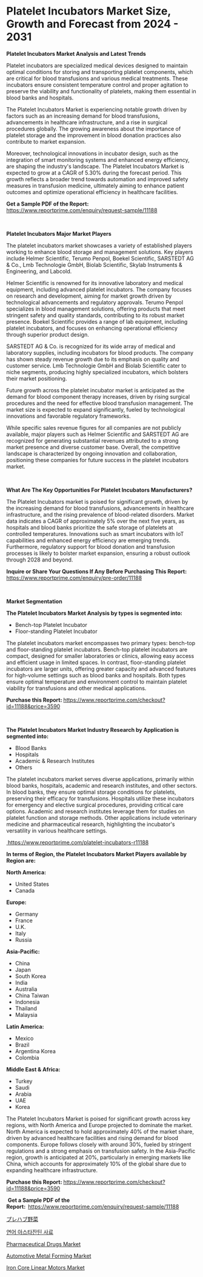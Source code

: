 <p><h1>Platelet Incubators Market Size, Growth and Forecast from 2024 - 2031</h1></p><p><strong>Platelet Incubators Market Analysis and Latest Trends</strong></p>
<p><p>Platelet incubators are specialized medical devices designed to maintain optimal conditions for storing and transporting platelet components, which are critical for blood transfusions and various medical treatments. These incubators ensure consistent temperature control and proper agitation to preserve the viability and functionality of platelets, making them essential in blood banks and hospitals. </p><p>The Platelet Incubators Market is experiencing notable growth driven by factors such as an increasing demand for blood transfusions, advancements in healthcare infrastructure, and a rise in surgical procedures globally. The growing awareness about the importance of platelet storage and the improvement in blood donation practices also contribute to market expansion. </p><p>Moreover, technological innovations in incubator design, such as the integration of smart monitoring systems and enhanced energy efficiency, are shaping the industry's landscape. The Platelet Incubators Market is expected to grow at a CAGR of 5.30% during the forecast period. This growth reflects a broader trend towards automation and improved safety measures in transfusion medicine, ultimately aiming to enhance patient outcomes and optimize operational efficiency in healthcare facilities.</p></p>
<p><strong>Get a Sample PDF of the Report:&nbsp;</strong> <a href="https://www.reportprime.com/enquiry/request-sample/11188">https://www.reportprime.com/enquiry/request-sample/11188</a></p>
<p>&nbsp;</p>
<p><strong>Platelet Incubators Major Market Players</strong></p>
<p><p>The platelet incubators market showcases a variety of established players working to enhance blood storage and management solutions. Key players include Helmer Scientific, Terumo Penpol, Boekel Scientific, SARSTEDT AG & Co., Lmb Technologie GmbH, Biolab Scientific, Skylab Instruments & Engineering, and Labcold. </p><p>Helmer Scientific is renowned for its innovative laboratory and medical equipment, including advanced platelet incubators. The company focuses on research and development, aiming for market growth driven by technological advancements and regulatory approvals. Terumo Penpol specializes in blood management solutions, offering products that meet stringent safety and quality standards, contributing to its robust market presence. Boekel Scientific provides a range of lab equipment, including platelet incubators, and focuses on enhancing operational efficiency through superior product design.</p><p>SARSTEDT AG & Co. is recognized for its wide array of medical and laboratory supplies, including incubators for blood products. The company has shown steady revenue growth due to its emphasis on quality and customer service. Lmb Technologie GmbH and Biolab Scientific cater to niche segments, producing highly specialized incubators, which bolsters their market positioning.</p><p>Future growth across the platelet incubator market is anticipated as the demand for blood component therapy increases, driven by rising surgical procedures and the need for effective blood transfusion management. The market size is expected to expand significantly, fueled by technological innovations and favorable regulatory frameworks. </p><p>While specific sales revenue figures for all companies are not publicly available, major players such as Helmer Scientific and SARSTEDT AG are recognized for generating substantial revenues attributed to a strong market presence and diverse customer base. Overall, the competitive landscape is characterized by ongoing innovation and collaboration, positioning these companies for future success in the platelet incubators market.</p></p>
<p>&nbsp;</p>
<p><strong>What Are The Key Opportunities For Platelet Incubators Manufacturers?</strong></p>
<p><p>The Platelet Incubators market is poised for significant growth, driven by the increasing demand for blood transfusions, advancements in healthcare infrastructure, and the rising prevalence of blood-related disorders. Market data indicates a CAGR of approximately 5% over the next five years, as hospitals and blood banks prioritize the safe storage of platelets at controlled temperatures. Innovations such as smart incubators with IoT capabilities and enhanced energy efficiency are emerging trends. Furthermore, regulatory support for blood donation and transfusion processes is likely to bolster market expansion, ensuring a robust outlook through 2028 and beyond.</p></p>
<p><strong>Inquire or Share Your Questions If Any Before Purchasing This Report:</strong> <a href="https://www.reportprime.com/enquiry/pre-order/11188">https://www.reportprime.com/enquiry/pre-order/11188</a></p>
<p>&nbsp;</p>
<p><strong>Market Segmentation</strong></p>
<p><strong>The Platelet Incubators Market Analysis by types is segmented into:</strong></p>
<p><ul><li>Bench-top Platelet Incubator</li><li>Floor-standing Platelet Incubator</li></ul></p>
<p><p>The platelet incubators market encompasses two primary types: bench-top and floor-standing platelet incubators. Bench-top platelet incubators are compact, designed for smaller laboratories or clinics, allowing easy access and efficient usage in limited spaces. In contrast, floor-standing platelet incubators are larger units, offering greater capacity and advanced features for high-volume settings such as blood banks and hospitals. Both types ensure optimal temperature and environment control to maintain platelet viability for transfusions and other medical applications.</p></p>
<p><strong>Purchase this Report:&nbsp;</strong><a href="https://www.reportprime.com/checkout?id=11188&price=3590">https://www.reportprime.com/checkout?id=11188&price=3590</a></p>
<p>&nbsp;</p>
<p><strong>The Platelet Incubators Market Industry Research by Application is segmented into:</strong></p>
<p><ul><li>Blood Banks</li><li>Hospitals</li><li>Academic & Research Institutes</li><li>Others</li></ul></p>
<p><p>The platelet incubators market serves diverse applications, primarily within blood banks, hospitals, academic and research institutes, and other sectors. In blood banks, they ensure optimal storage conditions for platelets, preserving their efficacy for transfusions. Hospitals utilize these incubators for emergency and elective surgical procedures, providing critical care options. Academic and research institutes leverage them for studies on platelet function and storage methods. Other applications include veterinary medicine and pharmaceutical research, highlighting the incubator's versatility in various healthcare settings.</p></p>
<p><a href="https://www.reportprime.com/platelet-incubators-r11188">&nbsp;https://www.reportprime.com/platelet-incubators-r11188</a></p>
<p><strong>In terms of Region, the Platelet Incubators Market Players available by Region are:</strong></p>
<p>
    <p> <strong> North America: </strong>
        <ul>
            <li>United States</li>
            <li>Canada</li>
        </ul>
        </p> 
    <p> <strong> Europe: </strong>
        <ul>
            <li>Germany</li>
            <li>France</li>
            <li>U.K.</li>
            <li>Italy</li>
            <li>Russia</li>
        </ul>
        </p> 
    <p> <strong> Asia-Pacific: </strong>
        <ul>
            <li>China</li>
            <li>Japan</li>
            <li>South Korea</li>
            <li>India</li>
            <li>Australia</li>
            <li>China Taiwan</li>
            <li>Indonesia</li>
            <li>Thailand</li>
            <li>Malaysia</li>
        </ul>
        </p> 
    <p> <strong> Latin America: </strong>
        <ul>
            <li>Mexico</li>
            <li>Brazil</li>
            <li>Argentina Korea</li>
            <li>Colombia</li>
        </ul>
        </p> 
    <p> <strong> Middle East & Africa: </strong>
        <ul>
            <li>Turkey</li>
            <li>Saudi</li>
            <li>Arabia</li>
            <li>UAE</li>
            <li>Korea</li>
        </ul>
    </p>
    </p>
<p><p>The Platelet Incubators Market is poised for significant growth across key regions, with North America and Europe projected to dominate the market. North America is expected to hold approximately 40% of the market share, driven by advanced healthcare facilities and rising demand for blood components. Europe follows closely with around 30%, fueled by stringent regulations and a strong emphasis on transfusion safety. In the Asia-Pacific region, growth is anticipated at 20%, particularly in emerging markets like China, which accounts for approximately 10% of the global share due to expanding healthcare infrastructure.</p></p>
<p><strong>Purchase this Report: </strong><a href="https://www.reportprime.com/checkout?id=11188&price=3590">https://www.reportprime.com/checkout?id=11188&price=3590</a></p>
<p>&nbsp;<strong>Get a Sample PDF of the Report:&nbsp;&nbsp;</strong><a href="https://www.reportprime.com/enquiry/request-sample/11188">https://www.reportprime.com/enquiry/request-sample/11188</a></p>
<p><strong></strong></p>
<p><p><a href="https://medium.com/@amayrani15moore/prefabricated-vegetable-market-%E3%81%AE%E3%82%B0%E3%83%AD%E3%83%BC%E3%83%90%E3%83%AB%E5%B8%82%E5%A0%B4%E6%A6%82%E8%A6%81%E3%81%AF-%E4%B8%96%E7%95%8C%E3%81%8A%E3%82%88%E3%81%B3%E4%B8%BB%E8%A6%81%E5%B8%82%E5%A0%B4%E3%81%AB%E3%81%8A%E3%81%91%E3%82%8B%E6%A5%AD%E7%95%8C%E3%81%AB%E5%BD%B1%E9%9F%BF%E3%82%92%E4%B8%8E%E3%81%88%E3%82%8B%E4%B8%BB%E8%A6%81%E3%81%AA%E3%83%88%E3%83%AC%E3%83%B3%E3%83%89%E3%81%AB%E3%81%A4%E3%81%84%E3%81%A6-%E7%8B%AC%E8%87%AA%E3%81%AE%E8%A6%96%E7%82%B9%E3%82%92%E6%8F%90%E4%BE%9B%E3%81%97%E3%81%BE%E3%81%99-4072cf902b66">プレハブ野菜</a></p><p><a href="https://medium.com/@rekhakhatun65/salmon-astaxanthin-feed-market-%EC%9D%98-%EA%B8%80%EB%A1%9C%EB%B2%8C-%EC%8B%9C%EC%9E%A5-%EA%B0%9C%EC%9A%94%EB%8A%94-%EC%A0%84-%EC%84%B8%EA%B3%84-%EB%B0%8F-%EC%A3%BC%EC%9A%94-%EC%8B%9C%EC%9E%A5%EC%9D%98-%EC%82%B0%EC%97%85%EC%97%90-%EC%98%81%ED%96%A5%EC%9D%84-%EB%AF%B8%EC%B9%98%EB%8A%94-%EC%A3%BC%EC%9A%94-%ED%8A%B8%EB%A0%8C%EB%93%9C%EC%97%90-%EB%8C%80%ED%95%9C-%EB%8F%85%ED%8A%B9%ED%95%9C-%EA%B4%80%EC%A0%90%EC%9D%84-%EC%A0%9C%EA%B3%B5%ED%95%A9%EB%8B%88%EB%8B%A4-c5143eb5512e">연어 아스타잔틴 사료</a></p><p><a href="https://www.linkedin.com/pulse/global-pharmaceutical-drugs-market-sector-types-applications-zjeze?trackingId=Fgmt1QzaSPioc0Wwk2BTNw%3D%3D">Pharmaceutical Drugs Market</a></p><p><a href="https://issuu.com/reportprime-2/docs/automotive-metal-forming-market-siz_fa66fb41c075c5">Automotive Metal Forming Market</a></p><p><a href="https://github.com/BretDuke76/Market-Research-Report-List-1/blob/main/iron-core-linear-motors-market.md">Iron Core Linear Motors Market</a></p></p>